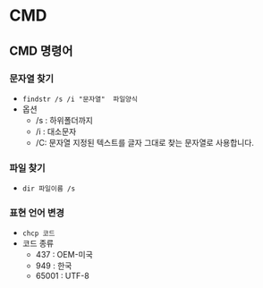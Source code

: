 # CMD



## CMD 명령어



### 문자열 찾기

- `findstr /s /i "문자열"  파일양식`
- 옵션
  - /s : 하위폴더까지
  - /i : 대소문자
  - /C: 문자열  지정된 텍스트를 글자 그대로 찾는 문자열로 사용합니다.

### 파일 찾기

- `dir 파일이름 /s`



### 표현 언어 변경

- `chcp 코드`
- 코드 종류
  - 437 : OEM-미국
  - 949 : 한국
  - 65001 : UTF-8

